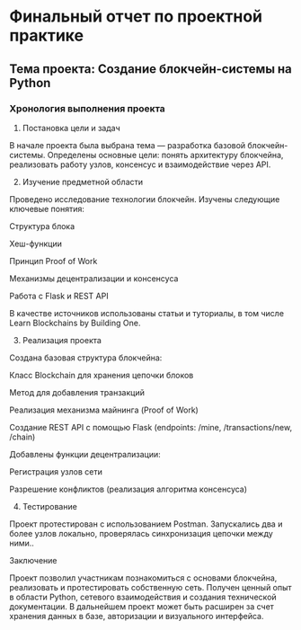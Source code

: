 # Финальный отчет по проектной практике

## Тема проекта: Создание блокчейн-системы на Python

### Хронология выполнения проекта

1. Постановка цели и задач

В начале проекта была выбрана тема — разработка базовой блокчейн-системы. Определены основные цели: понять архитектуру блокчейна, реализовать работу узлов, консенсус и взаимодействие через API.

2. Изучение предметной области

Проведено исследование технологии блокчейн. Изучены следующие ключевые понятия:

Структура блока

Хеш-функции

Принцип Proof of Work

Механизмы децентрализации и консенсуса

Работа с Flask и REST API

В качестве источников использованы статьи и туториалы, в том числе Learn Blockchains by Building One.

3. Реализация проекта

Создана базовая структура блокчейна:

Класс Blockchain для хранения цепочки блоков

Метод для добавления транзакций

Реализация механизма майнинга (Proof of Work)

Создание REST API с помощью Flask (endpoints: /mine, /transactions/new, /chain)

Добавлены функции децентрализации:

Регистрация узлов сети

Разрешение конфликтов (реализация алгоритма консенсуса)

4. Тестирование

Проект протестирован с использованием Postman. Запускались два и более узлов локально, проверялась синхронизация цепочки между ними..

Заключение

Проект позволил участникам познакомиться с основами блокчейна, реализовать и протестировать собственную сеть. Получен ценный опыт в области Python, сетевого взаимодействия и создания технической документации. В дальнейшем проект может быть расширен за счет хранения данных в базе, авторизации и визуального интерфейса.
